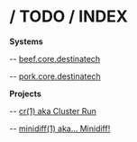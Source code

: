 # / TODO / INDEX

**Systems**

-- [beef.core.destinatech](systems/beef.md)

-- [pork.core.destinatech](systems/pork.md)

**Projects**

-- [cr(1) aka Cluster Run](projects/cr.md)

-- [minidiff(1) aka... Minidiff!](projects/cr.md)

<!--
vim: ts=2 sw=2 et fdm=marker :
-->
